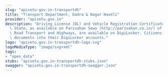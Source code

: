```yaml
---
slug: "apisetu-gov-in-transportdh"
title: "Transport Department, Dadra & Nagar Haveli"
provider: "apisetu.gov.in"
description: "Driving License (DL) and Vehicle Registration Certificate (RC) of the\
  \ State, as available on Parivahan Sewa (http://parivahan.co.in/) of Ministry of\
  \ Road Transport and Highways, are available on DigiLocker. Citizens can pull these\
  \ documents into their DigiLocker accounts."
logo: "apisetu.gov.in-transportdh-logo.svg"
logoMediaType: "image/svg+xml"
tags:
- "open_data"
stubs: "apisetu.gov.in-transportdh-stubs.json"
swagger: "apisetu.gov.in-transportdh-swagger.json"
---
```

